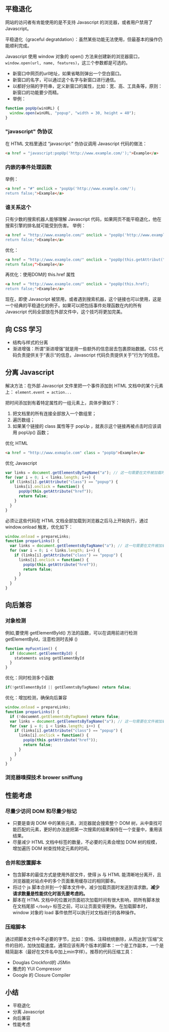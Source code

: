 ## 平稳退化

网站的访问者有肯能使用的是不支持 Javascript 的浏览器，或者用户禁用了 Javascript。

平稳退化（graceful degratdation）：虽然某些功能无法使用，但最基本的操作仍能顺利完成。

Javascript 使用 window 对象的 open() 方法来创建新的浏览器窗口，`window.open(url, name, features)`，这三个参数都是可选的。
- 新窗口中网页的url地址，如果省略则弹出一个空白窗口。
- 新窗口的名字，可以通过这个名字与新窗口进行通信。
- 以都好分隔的字符串，定义新窗口的属性，比如：宽、高、工具条等，原则：新窗口的功能要少而精。
- 举例：

```js
function popUp(winURL) {
  window.open(winURL, "popup", "width = 30, height = 40");
}
```

### "javascript" 伪协议

在 HTML 文档里通过 “javascript:” 伪协议调用 Javascript 代码的做法：

```html
<a href = "javascript:popUp('http://www.example.com/');">Example</a>
```

### 内嵌的事件处理函数
举例：

```html
<a href = "#" onclick = "popUp('http://www.example.com/'); 
return false;">Example</a>
```

### 谁关系这个

只有少数的搜索机器人能够理解 Javascript 代码，如果网页不能平稳退化，他在搜索引擎的排名就可能受到伤害。
举例：

```html
<a href = "http://www.example.com/" onclick = "popUp('http://www.example.com/'); 
return false;">Example</a>
```

优化：

```html
<a href = "http://www.example.com/" onclick = "popUp(this.getAttribut("href"); 
return false;">Example</a>
```

再优化：使用DOM的 this.href 属性

```html
<a href = "http://www.example.com/" onclick = "popUp(this.href); 
return false;">Example</a>
```

现在，即使 Javascript 被禁用，或者遇到搜索机器，这个链接也可以使用，这是一个经典的平稳退化的例子。如果可以把包括事件处理函数在内的所有 Javascript 代码全部放在外部文件中，这个技巧将更加完美。

## 向 CSS 学习

- 结构与样式的分离
- 渐进增强：所谓“渐进增强”就是用一些额外的信息层去包裹原始数据。CSS 代码负责提供关于“表示“的信息，Javascript 代码负责提供关于”行为“的信息。

## 分离 Javascript

解决方法：在外部 Javascript 文件里把一个事件添加到 HTML 文档中的某个元素上：
`element.event = action...`

把时间添加到有着特定属性的一组元素上，具体步骤如下：
1. 把文档里的所有连接全部放入一个数组里；
2. 遍历数组；
3. 如果某个链接的 class 属性等于 popUp ，就表示这个链接再被点击时应该调用 popUp() 函数；

优化 HTML

```html
<a href = "http://www.exmaple.com" class = "popUp">Example</a>
```

优化 Javascript

```js
var links = document.getElementsByTagName("a"); // 这一句需要在文件被加载时立即执行
for (var i = 0; i < links.length; i++) {
  if (links[i].getAttribute("class") == "popup") {
    links[i].onclick = function() {
      popUp(this.getAttribute("href"));
      return false;
    }
  }
}
```

必须让这些代码在 HTML 文档全部加载到浏览器之后马上开始执行，通过 window.onload 触发，优化如下：

```js
window.onload = prepareLinks;
function preparLinks() {
  var links = document.getElementsByTagName("a"); // 这一句需要在文件被加载时立即执行
  for (var i = 0; i < links.length; i++) {
    if (links[i].getAttribute("class") == "popup") {
      links[i].onclick = function() {
        popUp(this.getAttribute("href"));
        return false;
      }
    }
  }
}
```

## 向后兼容

### 对象检测
例如,要使用 getElementById() 方法的函数，可以在调用前进行检测 getElementById，注意检测时去掉 ()

```js
function myFucntion() {
  if (document.getElementById) {
    statements using getElementById
  }
}
```

优化：同时检测多个函数

```js
if(!getElementById || getElemntsByTagName) return false;
```

优化：增加检测，确保向后兼容

```js
window.onload = prepareLinks;
function preparLinks() {
  if (!docuemnt.getElementsByTagName) return false;
  var links = document.getElementsByTagName("a"); // 这一句需要在文件被加载时立即执行
  for (var i = 0; i < links.length; i++) {
    if (links[i].getAttribute("class") == "popup") {
      links[i].onclick = function() {
        popUp(this.getAttribute("href"));
        return false;
      }
    }
  }
}
```

### 浏览器嗅探技术 brower sniffung

## 性能考虑

### 尽量少访问 DOM 和尽量少标记

- 只要是查询 DOM 中的某些元素，浏览器就会搜索整个 DOM 树，从中查找可能匹配的元素，更好的办法是把第一次搜索的结果保持在一个变量中，重用该结果。
- 尽量减少 HTML 文档中标签的数量，不必要的元素会增加 DOM 树的规模，增加遍历 DOM 树查找特定元素的时间。

### 合并和放置脚本
- 包含脚本的最佳方式是使用外部文件，使得 js 与 HTML 能清晰地分离开，且浏览器能对站点中的多个页面重用缓存过的相同脚本。
- 将过个 js 脚本合并到一个脚本文件中，减少加载页面时发送到请求数。**减少请求数量是性能优化时首先要考虑的。**
- 脚本在 HTML 文档中的位置对页面初次加载时间有很大影响，把所有脚本放在文档尾部 `</body>` 标签之前，可以让页面变得更快。在加载脚本时，window 对象的 load 事件依然可以执行对文档进行的各种操作。

### 压缩脚本
通过把脚本文件中不必要的字节，比如：空格、注释统统删除，从而达到“压缩”文件的目的，加快加载速度。通常应该有两个版本的脚本：一个是工作副本，一个是精简副本（最好在文件名中加上min字样）。推荐的代码压缩工具：
- Douglas Crockford的 JSMin
- 雅虎的 YUI Compressor
- Google 的 Closure Compiler

## 小结

- 平稳退化
- 分离 Javascript
- 向后兼容
- 性能考虑